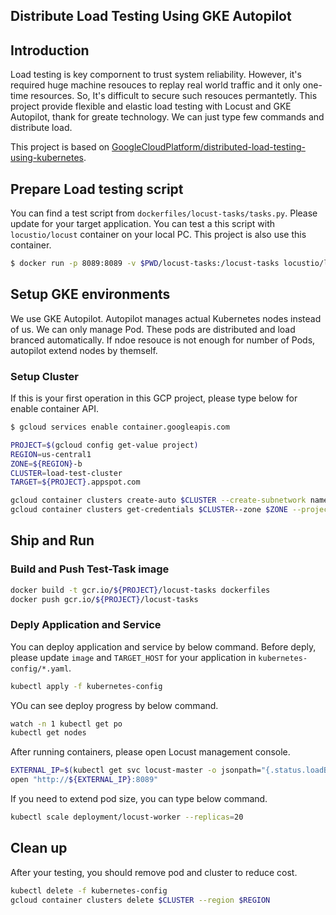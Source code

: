 ## Distribute Load Testing Using GKE Autopilot 

## Introduction

Load testing is key compornent to trust system reliability. However, it's required huge machine resouces to replay real world traffic and it only one-time resources. So, It's difficult to secure such resouces permantetly.
This project provide flexible and elastic load testing with Locust and GKE Autopilot, thank for greate technology. We can just type few commands and distribute load.

This project is based on [GoogleCloudPlatform/distributed-load-testing-using-kubernetes](https://github.com/GoogleCloudPlatform/distributed-load-testing-using-kubernetes).

## Prepare Load testing script

You can find a test script from `dockerfiles/locust-tasks/tasks.py`. Please update for your target application. You can test a this script with `locustio/locust` container on your local PC. This project is also use this container.

```bash
$ docker run -p 8089:8089 -v $PWD/locust-tasks:/locust-tasks locustio/locust -f /locust-tasks/tasks.py -H ${YOUR_TARGET_APPLICATION}
```

## Setup GKE environments

We use GKE Autopilot. Autopilot manages actual Kubernetes nodes instead of us. We can only manage Pod. These pods are distributed and load branced automatically. If ndoe resouce is not enough for number of Pods, autopilot extend nodes by themself.

### Setup Cluster

If this is your first operation in this GCP project, please type below for enable container API.

```bash 
$ gcloud services enable container.googleapis.com
```

```bash
PROJECT=$(gcloud config get-value project)
REGION=us-central1
ZONE=${REGION}-b
CLUSTER=load-test-cluster
TARGET=${PROJECT}.appspot.com

gcloud container clusters create-auto $CLUSTER --create-subnetwork name=gke --region us-central1
gcloud container clusters get-credentials $CLUSTER--zone $ZONE --project $PROJECT
```

## Ship and Run

### Build and Push Test-Task image

```bash
docker build -t gcr.io/${PROJECT}/locust-tasks dockerfiles
docker push gcr.io/${PROJECT}/locust-tasks
```

### Deply Application and Service

You can deploy application and service by below command. Before deply, please update `image` and `TARGET_HOST` for your application in `kubernetes-config/*.yaml`.

```bash
kubectl apply -f kubernetes-config
```

YOu can see deploy progress by below command.

```bash
watch -n 1 kubectl get po
kubectl get nodes
```

After running containers, please open Locust management console.

```bash
EXTERNAL_IP=$(kubectl get svc locust-master -o jsonpath="{.status.loadBalancer.ingress[0].ip}")
open "http://${EXTERNAL_IP}:8089"
```

If you need to extend pod size, you can type below command.

```bash
kubectl scale deployment/locust-worker --replicas=20
```

## Clean up

After your testing, you should remove pod and cluster to reduce cost.

```bash
kubectl delete -f kubernetes-config
gcloud container clusters delete $CLUSTER --region $REGION
```
